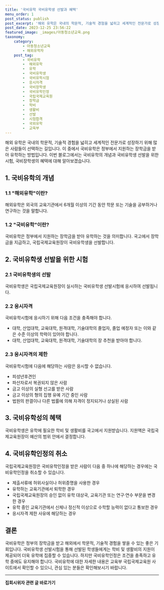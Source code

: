 ```yaml
---
title: '국비유학 국비유학생 선발과 혜택'
menu_order: 1
post_status: publish
post_excerpt: '해외 유학은 국내의 학문적, 기술적 경험을 넓히고 세계적인 전문가로 성장하기 위해 많은 사람들이 선택하는 길입니다. 이 중에서 국비유학은 정부에서 지원하는 장학금을 받아 유학하는 방법입니다. 이번 블로그에서는 국비유학의 개념과 국비유학생 선발을 위한 시험, 국비장학생의 혜택에 대해 알아보겠습니다.'
post_date: 2023-12-25 23:56:22
featured_image: _images/아동청소년교육.png
taxonomy:
    category:
        - 아동청소년교육
        - 해외유학자
    post_tag:
        - 국비유학
        -  해외유학
        -  유학
        -  국비유학생
        -  국비유학시험
        -  응시자격
        -  국비장학생
        -  국비유학인정
        -  국립국제교육원
        -  장학금
        -  학비
        -  생활비
        -  선발
        -  시험합격
        -  국외유학
        -  교육부
---
```



해외 유학은 국내의 학문적, 기술적 경험을 넓히고 세계적인 전문가로 성장하기 위해 많은 사람들이 선택하는 길입니다. 이 중에서 국비유학은 정부에서 지원하는 장학금을 받아 유학하는 방법입니다. 이번 블로그에서는 국비유학의 개념과 국비유학생 선발을 위한 시험, 국비장학생의 혜택에 대해 알아보겠습니다.

## 1. 국비유학의 개념
### 1.1 "해외유학"이란?
해외유학은 외국의 교육기관에서 6개월 이상의 기간 동안 학문 또는 기술을 공부하거나 연구하는 것을 말합니다. 

### 1.2 "국비유학"이란?
국비유학은 정부에서 지원하는 장학금을 받아 유학하는 것을 의미합니다. 국고에서 장학금을 지급하고, 국립국제교육원장이 국비유학생을 선발합니다.

## 2. 국비유학생 선발을 위한 시험
### 2.1 국비유학생의 선발
국비유학생은 국립국제교육원장이 실시하는 국비유학생 선발시험에 응시하여 선발됩니다.

### 2.2 응시자격
국비유학시험에 응시하기 위해 다음 조건을 충족해야 합니다.
- 대학, 산업대학, 교육대학, 원격대학, 기술대학의 졸업자, 졸업 예정자 또는 이와 같은 수준 이상의 학력이 있어야 합니다.
- 대학, 산업대학, 교육대학, 원격대학, 기술대학의 장 추천을 받아야 합니다.

### 2.3 응시자격의 제한
국비유학시험에 다음에 해당하는 사람은 응시할 수 없습니다.
- 피성년후견인
- 파산자로서 복권되지 않은 사람
- 금고 이상의 실형 선고를 받은 사람
- 금고 이상의 형의 집행 유예 기간 중인 사람
- 법원의 판결이나 다른 법률에 의해 자격이 정지되거나 상실된 사람

## 3. 국비유학성의 혜택
국비유학생은 유학에 필요한 학비 및 생활비를 국고에서 지원받습니다. 지원액은 국립국제교육원장이 예산의 범위 안에서 결정합니다.

## 4. 국비유학인정의 취소
국립국제교육원장은 국비유학인정을 받은 사람이 다음 중 하나에 해당하는 경우에는 국비유학인정을 취소할 수 있습니다.
- 제출서류에 허위사실이나 허위증명을 사용한 경우
- 유학하는 교육기관에서 퇴학한 경우
- 국립국제교육원장의 승인 없이 유학 대상국, 교육기관 또는 연구·연수 부문을 변경한 경우
- 유학 중인 교육기관에서 신체나 정신적 이상으로 수학할 능력이 없다고 통보한 경우
- 응시자격 제한 사유에 해당하는 경우

## 결론
국비유학은 정부의 장학금을 받고 해외에서 학문적, 기술적 경험을 쌓을 수 있는 좋은 기회입니다. 국비유학생 선발시험을 통해 선발된 학생들에게는 학비 및 생활비의 지원이 제공되어 더욱 유학에 집중할 수 있습니다. 하지만 국비유학인정은 조건을 충족하고 유학 중에도 유지해야 합니다. 국비유학에 대한 자세한 내용은 교육부 국립국제교육원 사이트에서 확인할 수 있으니, 관심 있는 분들은 확인해보시기 바랍니다.
<!-- wp:separator -->
<hr class="wp-block-separator has-alpha-channel-opacity"/>
<!-- /wp:separator -->

<!-- wp:group {"backgroundColor":"base","layout":{"type":"constrained"}} -->
<div class="wp-block-group has-base-background-color has-background"><!-- wp:paragraph {"align":"center","fontSize":"medium"} -->
<p class="has-text-align-center has-large-font-size"><strong>집회시위자 관련 글 바로가기</strong></p>
<!-- /wp:paragraph -->


<!-- wp:latest-posts
{"categories":[{"id":30996,"count":19,"description":"","link":"https://uknowlaw.com/category/%ec%a7%91%ed%9a%8c%ec%8b%9c%ec%9c%84%ec%9e%90/","name":"집회시위자","slug":"집회시위자","taxonomy":"category","parent":0,"meta":[],"_links":{"self":[{"href":"https://uknowlaw.com/wp-json/wp/v2/categories/30996"}],"collection":[{"href":"https://uknowlaw.com/wp-json/wp/v2/categories"}],"about":[{"href":"https://uknowlaw.com/wp-json/wp/v2/taxonomies/category"}],"wp:post_type":[{"href":"https://uknowlaw.com/wp-json/wp/v2/posts?categories=30996"}],"curies":[{"name":"wp","href":"https://api.w.org/{rel}","templated":true}]}}],"postsToShow":100,"excerptLength":28,"postLayout":"grid","columns":2,"featuredImageAlign":"left","featuredImageSizeSlug":"large","fontSize":"small"} /--></div>
<!-- /wp:group -->